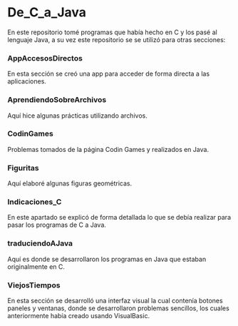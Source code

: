 # De_C_a_Java

En este repositorio tomé programas que había hecho en C y los pasé al lenguaje Java, a su vez este repositorio se se utilizó para otras secciones:

### AppAccesosDirectos

En esta sección se creó una app para acceder de forma directa a las aplicaciones. 

### AprendiendoSobreArchivos

Aquí hice algunas prácticas utilizando archivos.

### CodinGames

Problemas tomados de la página Codin Games y realizados en Java.

### Figuritas

Aquí elaboré algunas figuras geométricas.

### Indicaciones_C

En este apartado se explicó de forma detallada lo que se debía realizar para pasar los programas de C a Java.

### traduciendoAJava

Aquí es donde se desarrollaron los programas en Java que estaban originalmente en C.

### ViejosTiempos

En esta sección se desarrolló una interfaz visual la cual contenía botones paneles y ventanas, donde se desarrollaron problemas sencillos, los cuales anteriormente había creado usando VisualBasic.
